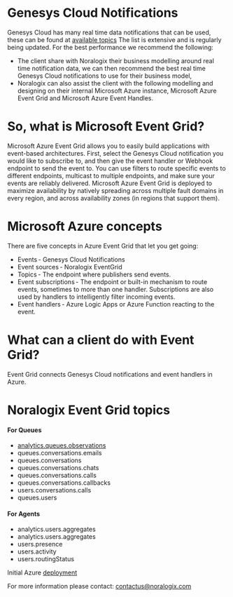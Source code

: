 # Genesys Cloud Notifications
Genesys Cloud has many real time data notifications that can be used, these can be found at [available topics](https://developer.Genesys.cloud/api/rest/v2/notifications/available_topics)
The list is extensive and is regularly being updated. For the best performance we recommend the following: 
* The client share with Noralogix their business modelling around real time notification data, we can then recommend the best real time Genesys Cloud notifications to use for their business model,  
* Noralogix can also assist the client with the following modelling and designing on their internal Microsoft Azure instance, Microsoft Azure Event Grid and Microsoft Azure Event Handles.

# So, what is Microsoft Event Grid?
Microsoft Azure Event Grid allows you to easily build applications with event-based architectures. 
First, select the Genesys Cloud notification you would like to subscribe to, and then give the event handler or Webhook endpoint to send the event to. You can use filters to route specific events to different endpoints, multicast to multiple endpoints, and make sure your events are reliably delivered. Microsoft Azure Event Grid is deployed to maximize availability by natively spreading across multiple fault domains in every region, and across availability zones (in regions that support them).

# Microsoft Azure concepts  
There are five concepts in Azure Event Grid that let you get going: 
* Events - Genesys Cloud Notifications  
* Event sources - Noralogix EventGrid
* Topics - The endpoint where publishers send events. 
* Event subscriptions - The endpoint or built-in mechanism to route events, sometimes to more than one handler. Subscriptions are also used by handlers to intelligently filter incoming events. 
* Event handlers - Azure Logic Apps or Azure Function reacting to the event.

# What can a client do with Event Grid?
Event Grid connects Genesys Cloud notifications and event handlers in Azure.

# Noralogix Event Grid topics
#### For Queues
- [analytics.queues.observations](https://github.com/Noralogix/genesyscloud-eventgrid/tree/main/samples/queues-analytics-observations)
- queues.conversations.emails
- queues.conversations
- queues.conversations.chats
- queues.conversations.calls
- queues.conversations.callbacks
- users.conversations.calls
- queues.users

#### For Agents
- analytics.users.aggregates
- analytics.users.aggregates
- users.presence
- users.activity
- users.routingStatus


Initial Azure [deployment](https://github.com/Noralogix/genesyscloud-eventgrid/tree/main/start) 

For more information please contact: [contactus@noralogix.com](mailto:contactus@noralogix.com)
